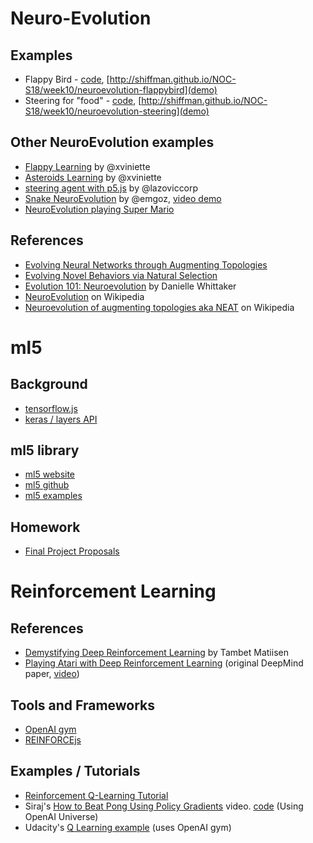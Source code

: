 # Neuro-Evolution

## Examples
* Flappy Bird - [code](https://github.com/shiffman/NOC-S18/tree/master/week10/neuroevolution-flappybird), [http://shiffman.github.io/NOC-S18/week10/neuroevolution-flappybird](demo)
* Steering for "food" - [code](https://github.com/shiffman/NOC-S18/tree/master/week10/neuroevolution-steering), [http://shiffman.github.io/NOC-S18/week10/neuroevolution-steering](demo)

## Other NeuroEvolution examples
* [Flappy Learning](https://github.com/xviniette/FlappyLearning) by @xviniette
* [Asteroids Learning](https://github.com/xviniette/AsteroidsLearning) by @xviniette
* [steering agent with p5.js](https://github.com/lazoviccorp/aijs2/tree/gh-pages) by @lazoviccorp
* [Snake NeuroEvolution](https://github.com/emgoz/Neural-network-snake) by @emgoz, [video demo](https://www.youtube.com/watch?v=BBLJFYr7zB8&t=0s)
* [NeuroEvolution playing Super Mario](https://www.youtube.com/watch?v=qv6UVOQ0F44)

## References
* [Evolving Neural Networks through
Augmenting Topologies](http://nn.cs.utexas.edu/downloads/papers/stanley.ec02.pdf)
* [Evolving Novel Behaviors via Natural Selection](http://www.channon.net/alastair/geb/alife6/channon_ad_alife6.pdf)
* [Evolution 101: Neuroevolution](https://www3.beacon-center.org/blog/2012/08/13/evolution-101-neuroevolution/) by Danielle Whittaker
* [NeuroEvolution](https://en.wikipedia.org/wiki/Neuroevolution) on Wikipedia
* [Neuroevolution of augmenting topologies aka NEAT](https://en.wikipedia.org/wiki/Neuroevolution_of_augmenting_topologies) on Wikipedia

# ml5

## Background
* [tensorflow.js](https://js.tensorflow.org/)
* [keras / layers API](https://keras.io/)

## ml5 library
* [ml5 website](https://ml5js.github.io/)
* [ml5 github](https://github.com/ml5js)
* [ml5 examples](https://github.com/ml5js/ml5-examples)

## Homework
* [Final Project Proposals](https://github.com/shiffman/NOC-S18/wiki/Project-Proposals)

# Reinforcement Learning

## References
* [Demystifying Deep Reinforcement Learning](https://www.nervanasys.com/demystifying-deep-reinforcement-learning/) by Tambet Matiisen
* [Playing Atari with Deep Reinforcement Learning](https://arxiv.org/abs/1312.5602) (original DeepMind paper, [video](https://www.youtube.com/watch?v=V1eYniJ0Rnk))

## Tools and Frameworks
* [OpenAI gym](https://gym.openai.com/)
* [REINFORCEjs](http://cs.stanford.edu/people/karpathy/reinforcejs/index.html)


## Examples / Tutorials
* [Reinforcement Q-Learning Tutorial](https://github.com/Hvass-Labs/TensorFlow-Tutorials/blob/master/16_Reinforcement_Learning.ipynb)
* Siraj's [How to Beat Pong Using Policy Gradients](https://www.youtube.com/watch?v=PDbXPBwOavc) video. [code](https://github.com/llSourcell/Policy_Gradients_to_beat_Pong) (Using OpenAI Universe)
* Udacity's [Q Learning example](https://github.com/udacity/deep-learning/blob/master/reinforcement/Q-learning-cart.ipynb) (uses OpenAI gym)
